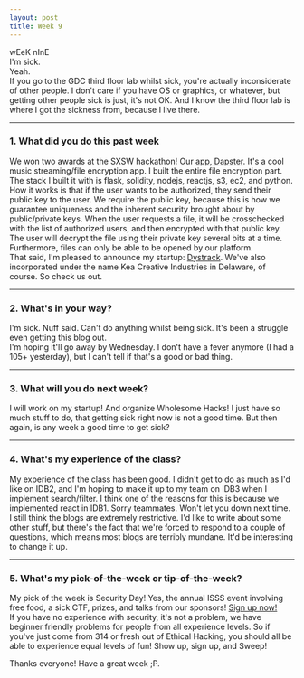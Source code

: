 ```yaml
---
layout: post
title: Week 9
---
```



wEeK nInE  
I'm sick.  
Yeah.  
If you go to the GDC third floor lab whilst sick, you're actually inconsiderate of other people. I don't care if you have OS or graphics, or whatever, but getting other people sick is just, it's not OK. And I know the third floor lab is where I got the sickness from, because I live there.

---
### 1. What did you do this past week  


We won two awards at the SXSW hackathon! Our [app, Dapster](https://devpost.com/software/dapster). It's a cool music streaming/file encryption app. I built the entire file encryption part. The stack I built it with is flask, solidity, nodejs, reactjs, s3, ec2, and python. How it works is that if the user wants to be authorized, they send their public key to the user. We require the public key, because this is how we guarantee uniqueness and the inherent security brought about by public/private keys. When the user requests a file, it will be crosschecked with the list of authorized users, and then encrypted with that public key. The user will decrypt the file using their private key several bits at a time. Furthermore, files can only be able to be opened by our platform.   
That said, I'm pleased to announce my startup: [Dystrack](https://www.dystrack.com/). We've also incorporated under the name Kea Creative Industries in Delaware, of course. So check us out.

---

### 2. What's in your way?
I'm sick. Nuff said. Can't do anything whilst being sick. It's been a struggle even getting this blog out.  
I'm hoping it'll go away by Wednesday. I don't have a fever anymore (I had a 105+ yesterday), but I can't tell if that's a good or bad thing.  




---

### 3. What will you do next week?

I will work on my startup! And organize Wholesome Hacks! I just have so much stuff to do, that getting sick right now is not a good time. But then again, is any week a good time to get sick?


---

### 4. What's my experience of the class?

My experience of the class has been good. I didn't get to do as much as I'd like on IDB2, and I'm hoping to make it up to my team on IDB3 when I implement search/filter. I think one of the reasons for this is because we implemented react in IDB1. Sorry teammates. Won't let you down next time.  
I still think the blogs are extremely restrictive. I'd like to write about some other stuff, but there's the fact that we're forced to respond to a couple of questions, which means most blogs are terribly mundane. It'd be interesting to change it up.

---
### 5. What's my pick-of-the-week or tip-of-the-week?

My pick of the week is Security Day! Yes, the annual ISSS event involving free food, a sick CTF, prizes, and talks from our sponsors! [Sign up now!](http://www.isss.io/register)   
If you have no experience with security, it's not a problem, we have beginner friendly problems for people from all experience levels. So if you've just come from 314 or fresh out of Ethical Hacking, you should all be able to experience equal levels of fun! Show up, sign up, and Sweep!

Thanks everyone! Have a great week ;P.
